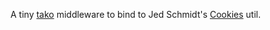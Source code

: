 A tiny [tako](https://github.com/mikeal/tako) middleware
to bind to Jed Schmidt's [Cookies](https://github.com/jed/cookies) util.
